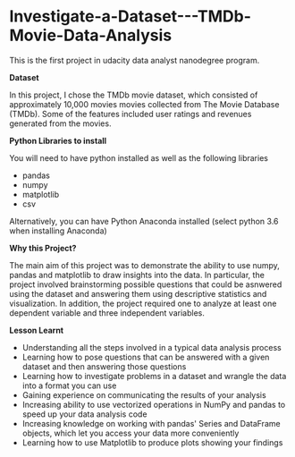 # Investigate-a-Dataset---TMDb-Movie-Data-Analysis
This is the first project in udacity data analyst nanodegree program.

**Dataset**

In this project, I chose the TMDb movie dataset, which consisted of approximately 10,000 movies movies collected from The Movie Database (TMDb). Some of the features 
included user ratings and revenues generated from the movies. 

**Python Libraries to install**

You will need to have python installed as well as the following libraries
- pandas
- numpy 
- matplotlib
- csv

Alternatively, you can have Python Anaconda installed (select python 3.6 when installing Anaconda)

**Why this Project?**

The main aim of this project was to demonstrate the ability to use numpy, pandas and matplotlib to draw insights into the data. In particular, the project involved 
brainstorming possible questions that could be asnwered using the dataset and answering them using descriptive statistics and visualization. In addition, the project 
required one to analyze at least one dependent variable and three independent variables. 

**Lesson Learnt**

- Understanding all the steps involved in a typical data analysis process
- Learning how to pose questions that can be answered with a given dataset and then answering those questions
- Learning how to investigate problems in a dataset and wrangle the data into a format you can use
- Gaining experience on communicating the results of your analysis
- Increasing ability to use vectorized operations in NumPy and pandas to speed up your data analysis code
- Increasing knowledge on working with pandas' Series and DataFrame objects, which let you access your data more conveniently
- Learning how to use Matplotlib to produce plots showing your findings


